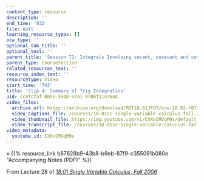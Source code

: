 ```yaml
---
content_type: resource
description: ''
end_time: '932'
file: null
learning_resource_types: []
ocw_type: ''
optional_tab_title: ''
optional_text: ''
parent_title: 'Session 71: Integrals Involving secant, cosecant and cotangent'
parent_type: CourseSection
related_resources_text: ''
resource_index_text: ''
resourcetype: Video
start_time: '743'
title: 'Clip 4: Summary of Trig Integration'
uid: cc4fcfaf-0b5e-5948-e7a1-0786f114764d
video_files:
  archive_url: https://archive.org/download/MIT18.01JF07/ocw-18.01-f07-lec28_300k.mp4
  video_captions_file: /courses/18-01sc-single-variable-calculus-fall-2010/3d5db4b6605c58a782c26aa35047598c_CXKoCMVqM9s.vtt
  video_thumbnail_file: https://img.youtube.com/vi/CXKoCMVqM9s/default.jpg
  video_transcript_file: /courses/18-01sc-single-variable-calculus-fall-2010/5b8b2517cacd1b1ac9a862cffabf24dd_CXKoCMVqM9s.pdf
video_metadata:
  youtube_id: CXKoCMVqM9s
---
```


» {{% resource_link b87628b9-43b8-b9eb-87f9-c355091b080e "Accompanying Notes (PDF)" %}}

From Lecture 28 of [_18.01 Single Variable Calculus, Fall 2006_](/courses/18-01-single-variable-calculus-fall-2006/video_galleries/video-lectures)

